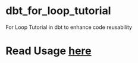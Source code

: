 # dbt_for_loop_tutorial

For Loop Tutorial in dbt to enhance code reusability

# Read Usage [here](https://medium.com/@tripleaceme/comprehensive-guide-to-implementing-for-loops-in-dbt-queries-with-the-superstore-dataset-f81fd17ddb4a)